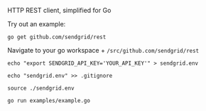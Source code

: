 HTTP REST client, simplified for Go

Try out an example:

`go get github.com/sendgrid/rest`

Navigate to your go workspace + `/src/github.com/sendgrid/rest`

`echo "export SENDGRID_API_KEY='YOUR_API_KEY'" > sendgrid.env`

`echo "sendgrid.env" >> .gitignore`

`source ./sendgrid.env`

`go run examples/example.go`
